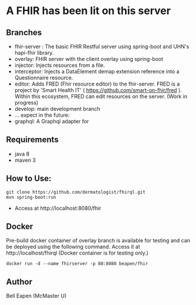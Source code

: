 # A FHIR has been lit on this server

## Branches

* fhir-server : The basic FHIR Restful server using spring-boot and UHN's hapi-fhir library.
* overlay: FHIR server with the client overlay using spring-boot
* injector: Injects resources from a file.
* interceptor: Injects a DataElement demap extension reference into a Questionnaire resource.
* editor: Adds FRED (Fhir resource editor) to the fhir-server. FRED is a project by 'Smart Health IT' ( https://github.com/smart-on-fhir/fred ). Within this ecosystem, FRED can edit resources on the server. (Work in progress)
* develop: main development branch
* ... expect in the future:
* graphql: A Graphql adapter for 

## Requirements

* java 8
* maven 3

## How to Use:

```
git clone https://github.com/dermatologist/fhirql.git
mvn spring-boot:run
```

* Access at http://localhost:8080/fhir

## Docker

Pre-build docker container of overlay branch is available for testing and can be deployed using the following command. Access it at http://localhost/fhirql
(Docker container is for testing only.)

```
docker run -d --name fhirserver -p 80:8080 beapen/fhir
```

## Author

Bell Eapen (McMaster U)
